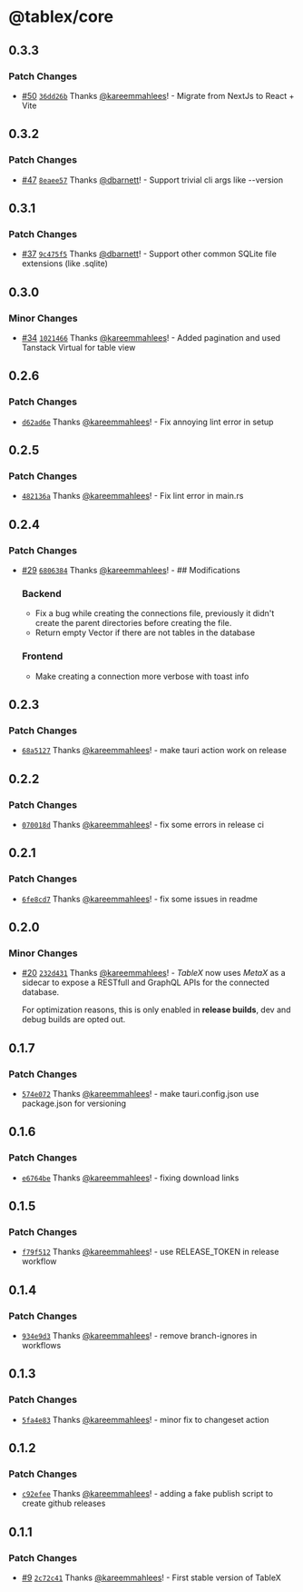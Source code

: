 # @tablex/core

## 0.3.3

### Patch Changes

- [#50](https://github.com/kareemmahlees/tablex/pull/50) [`36dd26b`](https://github.com/kareemmahlees/tablex/commit/36dd26b40fe2029da43460ae7555c446e3869c07) Thanks [@kareemmahlees](https://github.com/kareemmahlees)! - Migrate from NextJs to React + Vite

## 0.3.2

### Patch Changes

- [#47](https://github.com/kareemmahlees/tablex/pull/47) [`8eaee57`](https://github.com/kareemmahlees/tablex/commit/8eaee575241b6c71a8b95da88539fc65a2e9101d) Thanks [@dbarnett](https://github.com/dbarnett)! - Support trivial cli args like --version

## 0.3.1

### Patch Changes

- [#37](https://github.com/kareemmahlees/tablex/pull/37) [`9c475f5`](https://github.com/kareemmahlees/tablex/commit/9c475f5e02221b5ea0528ce04d0705e59d1da253) Thanks [@dbarnett](https://github.com/dbarnett)! - Support other common SQLite file extensions (like .sqlite)

## 0.3.0

### Minor Changes

- [#34](https://github.com/kareemmahlees/tablex/pull/34) [`1021466`](https://github.com/kareemmahlees/tablex/commit/102146644874808c5145f959482413d08c9eb6aa) Thanks [@kareemmahlees](https://github.com/kareemmahlees)! - Added pagination and used Tanstack Virtual for table view

## 0.2.6

### Patch Changes

- [`d62ad6e`](https://github.com/kareemmahlees/tablex/commit/d62ad6e204eb61284fca638a5a4d3fa56b303257) Thanks [@kareemmahlees](https://github.com/kareemmahlees)! - Fix annoying lint error in setup

## 0.2.5

### Patch Changes

- [`482136a`](https://github.com/kareemmahlees/tablex/commit/482136af44950f459545814a5cb14210d01de4df) Thanks [@kareemmahlees](https://github.com/kareemmahlees)! - Fix lint error in main.rs

## 0.2.4

### Patch Changes

- [#29](https://github.com/kareemmahlees/tablex/pull/29) [`6806384`](https://github.com/kareemmahlees/tablex/commit/6806384861018d57358797280b22a52e4174bfd6) Thanks [@kareemmahlees](https://github.com/kareemmahlees)! - ## Modifications

  ### Backend

  - Fix a bug while creating the connections file, previously it didn't create the parent directories before creating the file.
  - Return empty Vector if there are not tables in the database

  ### Frontend

  - Make creating a connection more verbose with toast info

## 0.2.3

### Patch Changes

- [`68a5127`](https://github.com/kareemmahlees/tablex/commit/68a5127b5b8bf87e4aad62143356dd82b86079a3) Thanks [@kareemmahlees](https://github.com/kareemmahlees)! - make tauri action work on release

## 0.2.2

### Patch Changes

- [`070018d`](https://github.com/kareemmahlees/tablex/commit/070018de800bba51a564fcb08489082b73be3149) Thanks [@kareemmahlees](https://github.com/kareemmahlees)! - fix some errors in release ci

## 0.2.1

### Patch Changes

- [`6fe8cd7`](https://github.com/kareemmahlees/tablex/commit/6fe8cd7b1909f27024754ed66bbaacf71a7583ca) Thanks [@kareemmahlees](https://github.com/kareemmahlees)! - fix some issues in readme

## 0.2.0

### Minor Changes

- [#20](https://github.com/kareemmahlees/tablex/pull/20) [`232d431`](https://github.com/kareemmahlees/tablex/commit/232d431637e0cc6edd86dd687fddd518214076f1) Thanks [@kareemmahlees](https://github.com/kareemmahlees)! - _TableX_ now uses _MetaX_ as a sidecar to expose a RESTfull and GraphQL APIs for the connected database.

  For optimization reasons, this is only enabled in **release builds**, dev and debug builds are opted out.

## 0.1.7

### Patch Changes

- [`574e072`](https://github.com/kareemmahlees/tablex/commit/574e0724f5c777ab639a4f9986555646f82d32c2) Thanks [@kareemmahlees](https://github.com/kareemmahlees)! - make tauri.config.json use package.json for versioning

## 0.1.6

### Patch Changes

- [`e6764be`](https://github.com/kareemmahlees/tablex/commit/e6764be67a244db399b62f0e237e20aaaf8a66d4) Thanks [@kareemmahlees](https://github.com/kareemmahlees)! - fixing download links

## 0.1.5

### Patch Changes

- [`f79f512`](https://github.com/kareemmahlees/tablex/commit/f79f512ab14647e23e5cea27efd90aedbe290632) Thanks [@kareemmahlees](https://github.com/kareemmahlees)! - use RELEASE_TOKEN in release workflow

## 0.1.4

### Patch Changes

- [`934e9d3`](https://github.com/kareemmahlees/tablex/commit/934e9d3b8532f933c5fd016b6b6ea4136dbd37b2) Thanks [@kareemmahlees](https://github.com/kareemmahlees)! - remove branch-ignores in workflows

## 0.1.3

### Patch Changes

- [`5fa4e83`](https://github.com/kareemmahlees/tablex/commit/5fa4e830ce854f795b6184a542af297399d6843d) Thanks [@kareemmahlees](https://github.com/kareemmahlees)! - minor fix to changeset action

## 0.1.2

### Patch Changes

- [`c92efee`](https://github.com/kareemmahlees/tablex/commit/c92efee21cd409e24d0e55e8e24cc8e01e0777d5) Thanks [@kareemmahlees](https://github.com/kareemmahlees)! - adding a fake publish script to create github releases

## 0.1.1

### Patch Changes

- [#9](https://github.com/kareemmahlees/tablex/pull/9) [`2c72c41`](https://github.com/kareemmahlees/tablex/commit/2c72c410190a25409ebab039d737c517f87c5302) Thanks [@kareemmahlees](https://github.com/kareemmahlees)! - First stable version of TableX
